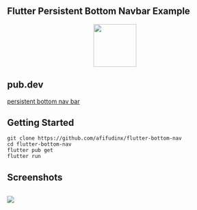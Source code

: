 ## Flutter Persistent Bottom Navbar Example

<p align="center">
  <img src="https://avatars.githubusercontent.com/u/94339143?v=4" width=100/>
</p>

## pub.dev

[persistent bottom nav bar](https://pub.dev/packages/persistent_bottom_nav_bar)

## Getting Started

```
git clone https://github.com/afifudinx/flutter-bottom-nav
cd flutter-bottom-nav
flutter pub get
flutter run
```

## Screenshots

<p style="float: left;">
  <img src="https://github.com/afifudinx/Flutter-Example/tree/main/Old/flutter-bottom-nav/blob/main/screenshots/1.png"/>
</p>
